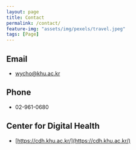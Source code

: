 ```yaml
---
layout: page
title: Contact
permalink: /contact/
feature-img: "assets/img/pexels/travel.jpeg"
tags: [Page]
---
```


## Email
- [wycho@khu.ac.kr](mailto:wycho@khu.ac.kr)

## Phone
- 02-961-0680

## Center for Digital Health
- [https://cdh.khu.ac.kr/](https://cdh.khu.ac.kr/)
